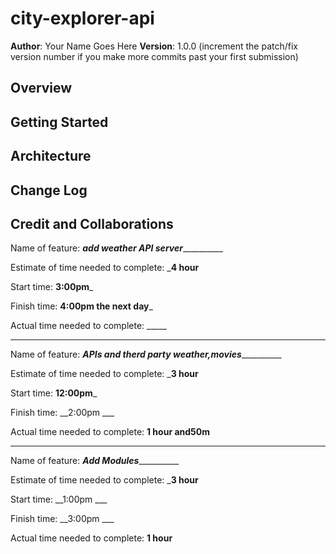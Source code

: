 # city-explorer-api

**Author**: Your Name Goes Here
**Version**: 1.0.0 (increment the patch/fix version number if you make more commits past your first submission)

## Overview
<!-- Provide a high level overview of what this application is and why you are building it, beyond the fact that it's an assignment for this class. (i.e. What's your problem domain?) -->

## Getting Started
<!-- What are the steps that a user must take in order to build this app on their own machine and get it running? -->

## Architecture
<!-- Provide a detailed description of the application design. What technologies (languages, libraries, etc) you're using, and any other relevant design information. -->

## Change Log

<!-- Use this area to document the iterative changes made to your application as each feature is successfully implemented. Use time stamps. Here's an example:

01-01-2001 4:59pm - Application now has a fully-functional express server, with a GET route for the location resource. -->

## Credit and Collaborations
<!-- Give credit (and a link) to other people or resources that helped you build this application. -->

Name of feature: ___________add weather API server_____________________

Estimate of time needed to complete: ___4 hour__

Start time: __3:00pm___

Finish time: __4:00pm the next day___

Actual time needed to complete: _____

---------------------

Name of feature: ___________APIs and therd party weather,movies_____________________

Estimate of time needed to complete: ___3 hour__

Start time: __12:00pm___

Finish time: __2:00pm ___

Actual time needed to complete: __1 hour and50m__

---------------------

Name of feature: ___________Add Modules_____________________

Estimate of time needed to complete: ___3 hour__

Start time: __1:00pm ___

Finish time: __3:00pm ___

Actual time needed to complete: __1 hour__
